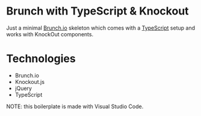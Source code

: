 Brunch with TypeScript & Knockout
=================================

Just a minimal [Brunch.io](http://brunch.io) skeleton which comes with a [TypeScript](http://www.typescriptlang.org) setup and works with KnockOut components.

Technologies
============

* Brunch.io
* Knockout.js
* jQuery
* TypeScript

NOTE: this boilerplate is made with Visual Studio Code.
